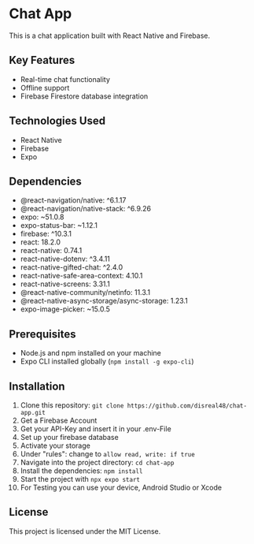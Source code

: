 # Chat App

This is a chat application built with React Native and Firebase.

## Key Features

- Real-time chat functionality
- Offline support
- Firebase Firestore database integration

## Technologies Used

- React Native
- Firebase
- Expo

## Dependencies

- @react-navigation/native: ^6.1.17
- @react-navigation/native-stack: ^6.9.26
- expo: ~51.0.8
- expo-status-bar: ~1.12.1
- firebase: ^10.3.1
- react: 18.2.0
- react-native: 0.74.1
- react-native-dotenv: ^3.4.11
- react-native-gifted-chat: ^2.4.0
- react-native-safe-area-context: 4.10.1
- react-native-screens: 3.31.1
- @react-native-community/netinfo: 11.3.1
- @react-native-async-storage/async-storage: 1.23.1
- expo-image-picker: ~15.0.5

## Prerequisites

- Node.js and npm installed on your machine
- Expo CLI installed globally (`npm install -g expo-cli`)

## Installation

1. Clone this repository: `git clone https://github.com/disreal48/chat-app.git`
2. Get a Firebase Account
3. Get your API-Key and insert it in your .env-File
4. Set up your firebase database
5. Activate your storage
6. Under "rules": change to `allow read, write: if true `
7. Navigate into the project directory: `cd chat-app`
8. Install the dependencies: `npm install`
9. Start the project with `npx expo start `
10. For Testing you can use your device, Android Studio or Xcode

## License

This project is licensed under the MIT License.

